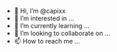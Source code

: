 - 👋 Hi, I’m @capixx
- 👀 I’m interested in ...
- 🌱 I’m currently learning ...
- 💞️ I’m looking to collaborate on ...
- 📫 How to reach me ...

<!---
capixx/capixx is a ✨ special ✨ repository because its `README.md` (this file) appears on your GitHub profile.
You can click the Preview link to take a look at your changes.
--->
